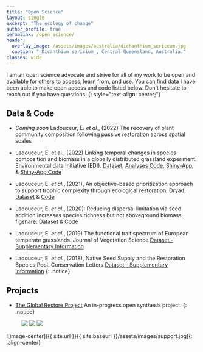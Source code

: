 ```yaml
---
title: "Open Science"
layout: single
excerpt: "The ecology of change"
author_profile: true
permalink: /open_science/
header:
  overlay_image: /assets/images/australia/dichanthium_sericeum.jpg
  caption: "_Dicanthium sericium_, Central Queensland, Australia."
classes: wide    
---
```


I am an open science advocate and strive for all of my work to be open and available for others to access, learn from, and use. You can find  data I have been able to make open access and code listed below. Don't hesitate to reach out if you have questions.
{: style="text-align: center;"}

## Data & Code
* *Coming soon* Ladouceur, E. *et al.*, (2022) The recovery of plant community composition following passive restoration across spatial scales

* Ladouceur, E. et al., (2022) Linking temporal changes in species composition and biomass in a globally distributed grassland experiment. Environmental data Initiative (EDI). [Dataset](https://doi.org/10.6073/pasta/293faff7ed2e287b56e85796c87c3e4b), [Analyses Code](https://github.com/emma-ladouceur/NutNet-CAFE), [Shiny-App](https://emma-ladouceur.shinyapps.io/nn-cafe-app/), & [Shiny-App Code](https://github.com/emma-ladouceur/NN-CAFE-App) 

* Ladouceur, E. *et al.*, (2021), An objective-based prioritization approach to support trophic complexity through ecological restoration, Dryad, [Dataset](https://doi.org/10.5061/dryad.rjdfn2zbj) & [Code](https://github.com/emma-ladouceur/Prioritize-Species-Restoration)

* Ladouceur, E. *et al.*, (2020): Reducing dispersal limitation via seed addition increases species richness but not aboveground biomass. figshare. [Dataset](https://doi.org/10.6084/m9.figshare.12319682.v1) & [Code](https://github.com/emma-ladouceur/SeedAdditionSynthesis)

* Ladouceur, E. *et al.*, (2019) The functional trait spectrum of European temperate grasslands. Journal of Vegetation Science [Dataset - Supplementary Information](https://doi.org/10.1111/jvs.12784)

* Ladouceur, E. *et al.*, (2018), Native Seed Supply and the Restoration Species Pool. Conservation Letters [Dataset - Supplementary Information](https://doi.org/10.1111/conl.12381)
{: .notice}


## Projects
* [The Global Restore Project](https://www.globalrestoreproject.com/) An in-progress open synthesis project. 
{: .notice}


<figure class="third">
  <img src="/conservation/assets/images/reflection.jpeg">
  <img src="/conservation/assets/images/birch.jpeg">
  <img src="/conservation/assets/images/IMG_5223.jpeg">
</figure>

![image-center]({{ site.url }}{{ site.baseurl }}/assets/images/support.jpg){: .align-center}